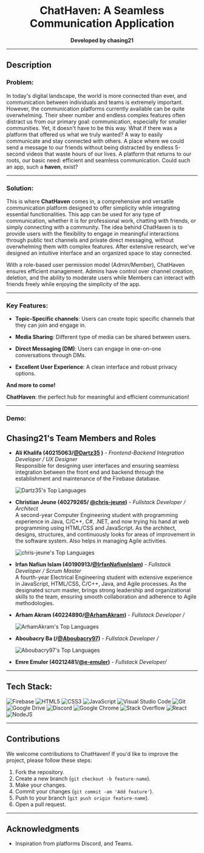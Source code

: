 <h1 align="center" id="title">ChatHaven: A Seamless Communication Application</h1>
<p align="center">
  <strong>Developed by chasing21</strong>
</p>

---

## **Description**

### **Problem:**

In today's digital landscape, the world is more connected than ever, and communication between individuals and teams is extremely important. However, the communication platforms currently available can be quite overwhelming. Their sheer number and endless complex features often distract us from our primary goal: communication, especially for smaller communities. Yet, it doesn't have to be this way. What if there was a platform that offered us what we truly wanted? A way to easily communicate and stay connected with others. A place where we could send a message to our friends without being distracted by endless 5-second videos that waste hours of our lives. A platform that returns to our roots, our basic need: efficient and seamless communication. Could such an app, such a **haven**, exist?

---

### **Solution:**

This is where **ChatHaven** comes in, a comprehensive and versatile communication platform designed to offer simplicity while integrating essential functionalities. This app can be used for any type of communication, whether it is for professional work, chatting with friends, or simply connecting with a community. The idea behind ChatHaven is to provide users with the flexibility to engage in meaningful interactions through public text channels and private direct messaging, without overwhelming them with complex features. After extensive research, we've designed an intuitive interface and an organized space to stay connected. 

With a role-based user permission model (Admin/Member), ChatHaven ensures efficient management. Admins have control over channel creation, deletion, and the ability to moderate users while Members can interact with friends freely while enjoying the simplicity of the app. 

---

### **Key Features:**
- **Topic-Specific channels**: Users can create topic specific channels that they can join and engage in.
  
- **Media Sharing**: Different type of media can be shared between users.
  
- **Direct Messaging (DM)**: Users can engage in one-on-one conversations through DMs.
  
- **Excellent User Experience**: A clean interface and robust privacy options.

**And more to come!**

**ChatHaven**: the perfect hub for meaningful and efficient communication!

---

### **Demo:**



## **Chasing21's Team Members and Roles**

- **Ali Khalifa (40215063/[@Dartz35](https://github.com/Dartz35) )** - *Frontend-Backend Integration Developer / UX Designer*  
  Responsible for designing user interfaces and ensuring seamless integration between the front end and backend through the establishment and maintenance of the Firebase database.
  
  ![Dartz35's Top Languages](https://github-readme-stats.vercel.app/api/top-langs/?username=Dartz35&theme=highcontrast&show_icons=true&hide_border=true&layout=compact)

- **Christian Jeune (40279265/ [@chris-jeune](https://github.com/chris-jeune))** - *Fullstack Developer / Architect*  
  A second-year Computer Engineering student with programming experience in Java, C/C++, C#, .NET, and now trying his hand at web programming using HTML/CSS and JavaScript. As the architect, designs, structures, and continuously looks for areas of improvement in the software system. Also helps in managing Agile activities.

  ![chris-jeune's Top Languages](https://github-readme-stats.vercel.app/api/top-langs/?username=chris-jeune&theme=highcontrast&show_icons=true&hide_border=true&layout=compact)

- **Irfan Nafiun Islam (40190913/[@IrfanNafiunIslam](https://github.com/IrfanNafiunIslam))** - *Fullstack Developer / Scrum Master*  
  A fourth-year Electrical Engineering student with extensive experience in JavaScript, HTML/CSS, C/C++, Java, and Agile processes. As the designated scrum master, brings strong leadership and organizational skills to the team, ensuring smooth collaboration and adherence to Agile methodologies.

- **Arham Akram (40224890/[@ArhamAkram](https://github.com/ArhamAkram))** - *Fullstack Developer / <Role>*
  <Description>
  
  ![ArhamAkram's Top Languages](https://github-readme-stats.vercel.app/api/top-langs/?username=ArhamAkram&theme=highcontrast&show_icons=true&hide_border=true&layout=compact)
  
- **Aboubacry Ba (<ID>/[@Aboubacry97](https://github.com/Aboubacry97))** - *Fullstack Developer / <Role>*
  <Description>

  ![Aboubacry97's Top Languages](https://github-readme-stats.vercel.app/api/top-langs/?username=Aboubacry97&theme=highcontrast&show_icons=true&hide_border=true&layout=compact)

- **Emre Emuler (40212481/[@e-emuler](https://github.com/e-emuler))** - *Fullstack Developer/ <Role>*
  <Description>

---

## **Tech Stack:**

![Firebase](https://img.shields.io/badge/firebase-%23039BE5.svg?style=for-the-badge&logo=firebase) ![HTML5](https://img.shields.io/badge/html5-%23E34F26.svg?style=for-the-badge&logo=html5&logoColor=white) ![CSS3](https://img.shields.io/badge/css3-%231572B6.svg?style=for-the-badge&logo=css3&logoColor=white) ![JavaScript](https://img.shields.io/badge/javascript-%23323330.svg?style=for-the-badge&logo=javascript&logoColor=%23F7DF1E) ![Visual Studio Code](https://img.shields.io/badge/Visual%20Studio%20Code-0078d7.svg?style=for-the-badge&logo=visual-studio-code&logoColor=white) ![Git](https://img.shields.io/badge/git-%23F05033.svg?style=for-the-badge&logo=git&logoColor=white) ![Google Drive](https://img.shields.io/badge/Google%20Drive-4285F4?style=for-the-badge&logo=googledrive&logoColor=white) ![Discord](https://img.shields.io/badge/Discord-%235865F2.svg?style=for-the-badge&logo=discord&logoColor=white) ![Google Chrome](https://img.shields.io/badge/Google%20Chrome-4285F4?style=for-the-badge&logo=GoogleChrome&logoColor=white) ![Stack Overflow](https://img.shields.io/badge/-Stackoverflow-FE7A16?style=for-the-badge&logo=stack-overflow&logoColor=white) ![React](https://img.shields.io/badge/react-%2320232a.svg?style=for-the-badge&logo=react&logoColor=%2361DAFB) ![NodeJS](https://img.shields.io/badge/node.js-6DA55F?style=for-the-badge&logo=node.js&logoColor=white)

---

## **Contributions**

We welcome contributions to ChatHaven! If you'd like to improve the project, please follow these steps:

1. Fork the repository.
2. Create a new branch (`git checkout -b feature-name`).
3. Make your changes.
4. Commit your changes (`git commit -am 'Add feature'`).
5. Push to your branch (`git push origin feature-name`).
6. Open a pull request.

---

## **Acknowledgments**

- Inspiration from platforms Discord, and Teams.


